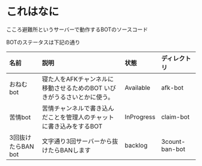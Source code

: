 # これはなに

こころ避難所というサーバーで動作するBOTのソースコード

BOTのステータスは下記の通り

|名前|説明|状態|ディレクトリ|
|:---|:---|:---|:---|
|おねむbot|寝た人をAFKチャンネルに移動させるためのBOT  いびきがうるさいとかに使う。|Available|afk-bot|
|苦情bot|苦情チャンネルで書き込んだことを管理人のチャットに書き込みをするBOT|InProgress|claim-bot|
|3回抜けたらBAN bot|文字通り3回サーバーから抜けたらBANします|backlog|3count-ban-bot|
